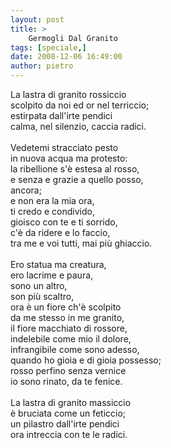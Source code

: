 ```yaml
---
layout: post
title: >
    Germogli Dal Granito
tags: [speciale,]
date: 2008-12-06 16:49:00
author: pietro
---
```

La lastra di granito rossiccio<br/>scolpito da noi ed or nel terriccio;<br/>estirpata dall'irte pendici<br/>calma, nel silenzio, caccia radici.<br/><br/>Vedetemi stracciato pesto<br/>in nuova acqua ma protesto:<br/>la ribellione s'è estesa al rosso,<br/>e senza e grazie a quello posso,<br/>ancora;<br/>e non era la mia ora,<br/>ti credo e condivido,<br/>gioisco con te e ti sorrido,<br/>c'è da ridere e lo faccio,<br/>tra me e voi tutti, mai più ghiaccio.<br/><br/>Ero statua ma creatura,<br/>ero lacrime e paura,<br/>sono un altro,<br/>son più scaltro,<br/>ora è un fiore ch'è scolpito<br/>da me stesso in me granito,<br/>il fiore macchiato di rossore,<br/>indelebile come mio il dolore,<br/>infrangibile come sono adesso,<br/>quando ho gioia e di gioia possesso;<br/>rosso perfino senza vernice<br/>io sono rinato, da te fenice.<br/><br/>La lastra di granito massiccio<br/>è bruciata come un feticcio;<br/>un pilastro dall'irte pendici<br/>ora intreccia con te le radici.

